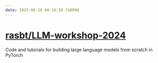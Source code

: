 ```yaml
---
date: 2025-06-20 00:16:30.748998
---
```


# [rasbt/LLM-workshop-2024](https://github.com/rasbt/LLM-workshop-2024)

Code and tutorials for building large language models from scratch in PyTorch